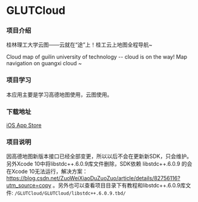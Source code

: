 # GLUTCloud


### 项目介绍
桂林理工大学云图——云就在“途”上！桂工云上地图全程导航~

Cloud map of guilin university of technology -- cloud is on the way! Map navigation on guangxi cloud ~

### 项目学习
本应用主要是学习高德地图使用，云图使用。

### 下载地址
[iOS App Store](https://itunes.apple.com/cn/app/gui-lin-li-gong-da-xue-yun/id954359041?mt=8 )


###  项目说明
因高德地图新版本接口已经全部变更，所以以后不会在更新新SDK，只会维护。另外Xcode 10中将libstdc++.6.0.9库文件删除，SDK依赖 libstdc++.6.0.9 的会在Xcode 10无法运行，解决方案：https://blog.csdn.net/ZuoWeiXiaoDuZuoZuo/article/details/82756116?utm_source=copy 。另外也可以查看项目目录下有教程和libstdc++.6.0.9库文件:  `/GLUTCloud/GLUTCloud/libstdc++.6.0.9.tbd/`
